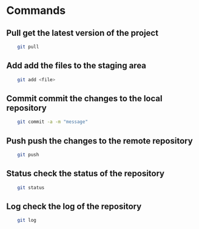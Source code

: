 # Commands 

## Pull get the latest version of the project
```bash
    git pull
```

## Add add the files to the staging area
```bash
    git add <file>
```

## Commit commit the changes to the local repository
```bash
    git commit -a -m "message"
```

## Push push the changes to the remote repository
```bash
    git push
```

## Status check the status of the repository
```bash
    git status
```

## Log check the log of the repository
```bash
    git log
```